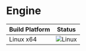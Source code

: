 # Engine

Build Platform   | Status
---------------- | ----------------------
Linux x64        | ![Linux](https://github.com/Denver313/Engine/workflows/Linux/badge.svg)
